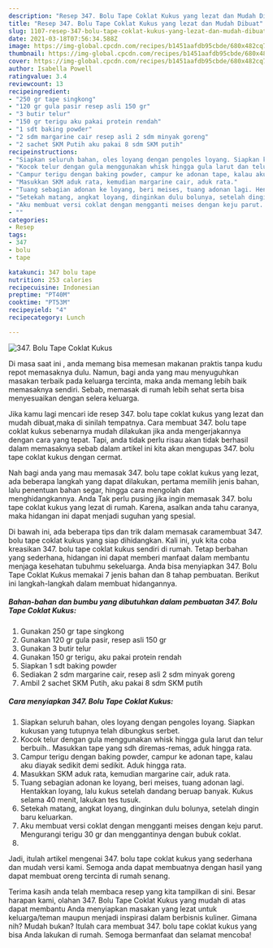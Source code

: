 ```yaml
---
description: "Resep 347. Bolu Tape Coklat Kukus yang lezat dan Mudah Dibuat"
title: "Resep 347. Bolu Tape Coklat Kukus yang lezat dan Mudah Dibuat"
slug: 1107-resep-347-bolu-tape-coklat-kukus-yang-lezat-dan-mudah-dibuat
date: 2021-03-18T07:56:34.588Z
image: https://img-global.cpcdn.com/recipes/b1451aafdb95cbde/680x482cq70/347-bolu-tape-coklat-kukus-foto-resep-utama.jpg
thumbnail: https://img-global.cpcdn.com/recipes/b1451aafdb95cbde/680x482cq70/347-bolu-tape-coklat-kukus-foto-resep-utama.jpg
cover: https://img-global.cpcdn.com/recipes/b1451aafdb95cbde/680x482cq70/347-bolu-tape-coklat-kukus-foto-resep-utama.jpg
author: Isabella Powell
ratingvalue: 3.4
reviewcount: 13
recipeingredient:
- "250 gr tape singkong"
- "120 gr gula pasir resep asli 150 gr"
- "3 butir telur"
- "150 gr terigu aku pakai protein rendah"
- "1 sdt baking powder"
- "2 sdm margarine cair resep asli 2 sdm minyak goreng"
- "2 sachet SKM Putih aku pakai 8 sdm SKM putih"
recipeinstructions:
- "Siapkan seluruh bahan, oles loyang dengan pengoles loyang. Siapkan kukusan yang tutupnya telah dibungkus serbet."
- "Kocok telur dengan gula menggunakan whisk hingga gula larut dan telur berbuih.. Masukkan tape yang sdh diremas-remas, aduk hingga rata."
- "Campur terigu dengan baking powder, campur ke adonan tape, kalau aku diayak sedikit demi sedikit. Aduk hingga rata."
- "Masukkan SKM aduk rata, kemudian margarine cair, aduk rata."
- "Tuang sebagian adonan ke loyang, beri meises, tuang adonan lagi. Hentakkan loyang, lalu kukus setelah dandang beruap banyak. Kukus selama 40 menit, lakukan tes tusuk."
- "Setekah matang, angkat loyang, dinginkan dulu bolunya, setelah dingin baru keluarkan."
- "Aku membuat versi coklat dengan mengganti meises dengan keju parut. Mengurangi terigu 30 gr dan menggantinya dengan bubuk coklat."
- ""
categories:
- Resep
tags:
- 347
- bolu
- tape

katakunci: 347 bolu tape 
nutrition: 253 calories
recipecuisine: Indonesian
preptime: "PT40M"
cooktime: "PT53M"
recipeyield: "4"
recipecategory: Lunch

---
```



![347. Bolu Tape Coklat Kukus](https://img-global.cpcdn.com/recipes/b1451aafdb95cbde/680x482cq70/347-bolu-tape-coklat-kukus-foto-resep-utama.jpg)

Di masa  saat ini , anda memang bisa memesan makanan praktis tanpa kudu repot memasaknya dulu. Namun, bagi anda yang mau menyuguhkan masakan terbaik pada keluarga tercinta, maka anda memang lebih baik memasaknya sendiri. Sebab, memasak di rumah lebih sehat serta bisa menyesuaikan dengan selera keluarga.

Jika kamu lagi mencari ide resep 347. bolu tape coklat kukus yang lezat dan mudah dibuat,maka di sinilah tempatnya. Cara membuat 347. bolu tape coklat kukus  sebenarnya mudah dilakukan jika anda mengerjakannya dengan cara yang tepat. Tapi, anda tidak perlu risau akan tidak berhasil dalam memasaknya 
sebab dalam artikel ini kita akan mengupas 347. bolu tape coklat kukus dengan cermat.  



Nah bagi anda yang mau memasak 347. bolu tape coklat kukus yang lezat, ada beberapa langkah yang dapat dilakukan, pertama memilih jenis bahan, lalu penentuan bahan segar, hingga cara mengolah dan menghidangkannya. Anda Tak perlu pusing jika ingin memasak 347. bolu tape coklat kukus yang lezat di rumah. Karena, asalkan anda  tahu caranya, maka hidangan ini dapat menjadi suguhan yang spesial.

Di bawah ini, ada beberapa tips dan trik dalam memasak caramembuat 347. bolu tape coklat kukus yang siap dihidangkan. Kali ini, yuk kita coba kreasikan 347. bolu tape coklat kukus sendiri di rumah. Tetap berbahan yang sederhana, hidangan ini dapat memberi manfaat dalam membantu menjaga kesehatan tubuhmu sekeluarga. Anda bisa menyiapkan 347. Bolu Tape Coklat Kukus memakai 7 jenis bahan dan 8 tahap pembuatan. Berikut ini langkah-langkah dalam membuat hidangannya.

<!--inarticleads1-->

##### Bahan-bahan dan bumbu yang dibutuhkan dalam pembuatan 347. Bolu Tape Coklat Kukus:

1. Gunakan 250 gr tape singkong
1. Gunakan 120 gr gula pasir, resep asli 150 gr
1. Gunakan 3 butir telur
1. Gunakan 150 gr terigu, aku pakai protein rendah
1. Siapkan 1 sdt baking powder
1. Sediakan 2 sdm margarine cair, resep asli 2 sdm minyak goreng
1. Ambil 2 sachet SKM Putih, aku pakai 8 sdm SKM putih




<!--inarticleads2-->

##### Cara menyiapkan 347. Bolu Tape Coklat Kukus:

1. Siapkan seluruh bahan, oles loyang dengan pengoles loyang. Siapkan kukusan yang tutupnya telah dibungkus serbet.
1. Kocok telur dengan gula menggunakan whisk hingga gula larut dan telur berbuih.. Masukkan tape yang sdh diremas-remas, aduk hingga rata.
1. Campur terigu dengan baking powder, campur ke adonan tape, kalau aku diayak sedikit demi sedikit. Aduk hingga rata.
1. Masukkan SKM aduk rata, kemudian margarine cair, aduk rata.
1. Tuang sebagian adonan ke loyang, beri meises, tuang adonan lagi. Hentakkan loyang, lalu kukus setelah dandang beruap banyak. Kukus selama 40 menit, lakukan tes tusuk.
1. Setekah matang, angkat loyang, dinginkan dulu bolunya, setelah dingin baru keluarkan.
1. Aku membuat versi coklat dengan mengganti meises dengan keju parut. Mengurangi terigu 30 gr dan menggantinya dengan bubuk coklat.
1. 




Jadi, itulah artikel mengenai  347. bolu tape coklat kukus  yang sederhana dan mudah versi kami. Semoga anda dapat membuatnya dengan hasil yang dapat membuat oreng tercinta di rumah senang. 

Terima kasih anda telah membaca resep yang kita tampilkan di sini. Besar harapan kami, olahan  347. Bolu Tape Coklat Kukus yang mudah di atas dapat membantu Anda menyiapkan masakan yang lezat untuk keluarga/teman maupun menjadi inspirasi dalam berbisnis kuliner. Gimana nih? Mudah bukan? Itulah cara membuat 347. bolu tape coklat kukus yang bisa Anda lakukan di rumah. Semoga bermanfaat dan selamat mencoba!

